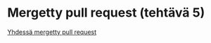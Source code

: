 # Mergetty pull request (tehtävä 5)

[Yhdessä mergetty pull request](https://github.com/tuomoart/ohtu-miniprojekti-ryhma14/pull/1)
